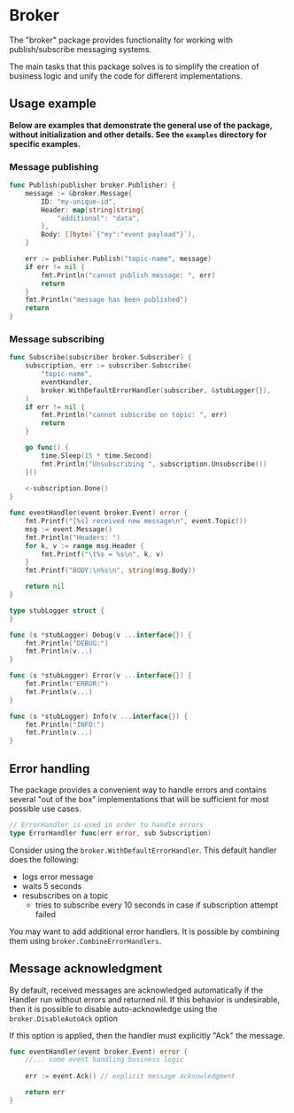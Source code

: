 # Broker

The "broker" package provides functionality for working with publish/subscribe messaging systems.

The main tasks that this package solves is to simplify the creation of business logic and unify the code for different
implementations.

## Usage example

**Below are examples that demonstrate the general use of the package, without initialization and other details.
See the `examples` directory for specific examples.**


### Message publishing

```go
func Publish(publisher broker.Publisher) {
	message := &broker.Message{
		ID: "my-unique-id",
		Header: map[string]string{
			"additional": "data",
		},
		Body: []byte(`{"my":"event payload"}`),
	}

	err := publisher.Publish("topic-name", message)
	if err != nil {
		fmt.Println("cannot publish message: ", err)
		return
	}
	fmt.Println("message has been published")
	return
}
```

### Message subscribing

```go
func Subscribe(subscriber broker.Subscriber) {
	subscription, err := subscriber.Subscribe(
		"topic-name",
		eventHandler,
		broker.WithDefaultErrorHandler(subscriber, &stubLogger{}),
	)
	if err != nil {
		fmt.Println("cannot subscribe on topic: ", err)
		return
	}

	go func() {
		time.Sleep(15 * time.Second)
		fmt.Println("Unsubscribing ", subscription.Unsubscribe())
	}()
	
	<-subscription.Done()
}

func eventHandler(event broker.Event) error {
	fmt.Printf("[%s] received new message\n", event.Topic())
	msg := event.Message()
	fmt.Println("Headers: ")
	for k, v := range msg.Header {
		fmt.Printf("\t%s = %s\n", k, v)
	}
	fmt.Printf("BODY:\n%s\n", string(msg.Body))

	return nil
}

type stubLogger struct {
}

func (s *stubLogger) Debug(v ...interface{}) {
	fmt.Println("DEBUG:")
	fmt.Println(v...)
}

func (s *stubLogger) Error(v ...interface{}) {
	fmt.Println("ERROR:")
	fmt.Println(v...)
}

func (s *stubLogger) Info(v ...interface{}) {
	fmt.Println("INFO:")
	fmt.Println(v...)
}
```

## Error handling

The package provides a convenient way to handle errors and contains several "out of the box" implementations 
that will be sufficient for most possible use cases.

```go
// ErrorHandler is used in order to handle errors
type ErrorHandler func(err error, sub Subscription)
```

Consider using the `broker.WithDefaultErrorHandler`. This default handler does the following:

* logs error message
* waits 5 seconds
* resubscribes on a topic
  * tries to subscribe every 10 seconds in case if subscription attempt failed

You may want to add additional error handlers. It is possible by combining them using `broker.CombineErrorHandlers`.

## Message acknowledgment

By default, received messages are acknowledged automatically if the Handler run without 
errors and returned nil.
If this behavior is undesirable, 
then it is possible to disable auto-acknowledge using the `broker.DisableAutoAck` option

If this option is applied, then the handler must explicitly "Ack" the message.

```go
func eventHandler(event broker.Event) error {
    //... some event handling business logic
	
	err := event.Ack() // explicit message acknowledgment

	return err
}
```




